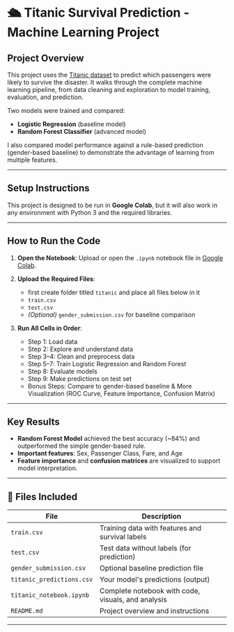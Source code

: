 # 🛳 Titanic Survival Prediction - Machine Learning Project

## Project Overview

This project uses the [Titanic dataset](https://www.kaggle.com/competitions/titanic/data) to predict which passengers were likely to survive the disaster. It walks through the complete machine learning pipeline, from data cleaning and exploration to model training, evaluation, and prediction.

Two models were trained and compared:
- **Logistic Regression** (baseline model)
- **Random Forest Classifier** (advanced model)

I also compared model performance against a rule-based prediction (gender-based baseline) to demonstrate the advantage of learning from multiple features.

---

## Setup Instructions

This project is designed to be run in **Google Colab**, but it will also work in any environment with Python 3 and the required libraries.

---

##  How to Run the Code

1. **Open the Notebook**: Upload or open the `.ipynb` notebook file in [Google Colab](https://colab.research.google.com/).

2. **Upload the Required Files**:
   - first create folder titled `titanic` and place all files below in it
   - `train.csv`
   - `test.csv`
   - *(Optional)* `gender_submission.csv` for baseline comparison

4. **Run All Cells in Order**:
   - Step 1: Load data  
   - Step 2: Explore and understand data  
   - Step 3–4: Clean and preprocess data  
   - Step 5–7: Train Logistic Regression and Random Forest  
   - Step 8: Evaluate models  
   - Step 9: Make predictions on test set  
   - Bonus Steps: Compare to gender-based baseline & More Visualization (ROC Curve, Feature Importance, Confusion Matrix)

---

## Key Results

- **Random Forest Model** achieved the best accuracy (~84%) and outperformed the simple gender-based rule.
- **Important features**: Sex, Passenger Class, Fare, and Age
- **Feature importance** and **confusion matrices** are visualized to support model interpretation.

---

## 📎 Files Included

| File                    | Description                                           |
|-------------------------|-------------------------------------------------------|
| `train.csv`             | Training data with features and survival labels       |
| `test.csv`              | Test data without labels (for prediction)             |
| `gender_submission.csv` | Optional baseline prediction file                     |
| `titanic_predictions.csv` | Your model's predictions (output)                 |
| `titanic_notebook.ipynb` | Complete notebook with code, visuals, and analysis |
| `README.md`             | Project overview and instructions                     |

---

